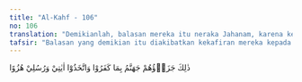 ```yaml
---
title: "Al-Kahf - 106"
no: 106
translation: "Demikianlah, balasan mereka itu neraka Jahanam, karena kekafiran mereka, dan karena mereka menjadikan ayat-ayat-Ku dan rasul-rasul-Ku sebagai bahan olok-olok."
tafsir: "Balasan yang demikian itu diakibatkan kekafiran mereka kepada utusan-utusan Allah dan mukjizat-mukjizat yang dibawanya yang selalu mereka jadikan sebagai olok-olok. Mereka bukan hanya tidak percaya saja tetapi juga memperolok-olok dan menghinakan utusan-utusan Allah yang berarti pula menghinakan Allah yang mengutusnya."
---
```


ذٰلِكَ جَزَاۤؤُهُمْ جَهَنَّمُ بِمَا كَفَرُوْا وَاتَّخَذُوْٓا اٰيٰتِيْ وَرُسُلِيْ هُزُوًا 
